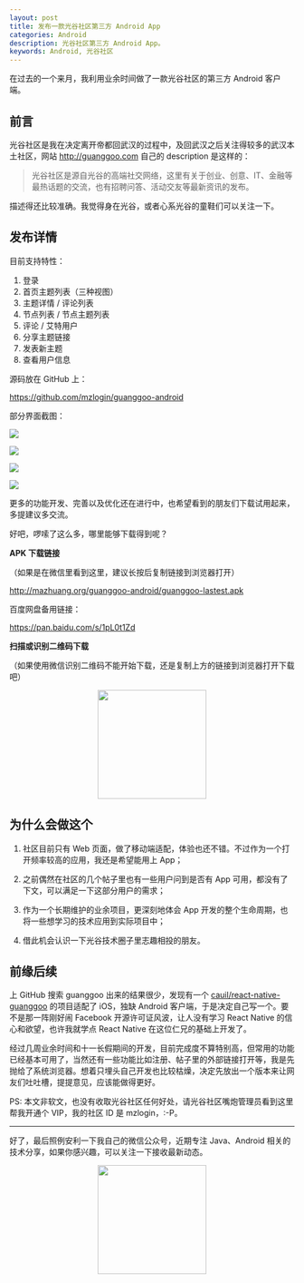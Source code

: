 ```yaml
---
layout: post
title: 发布一款光谷社区第三方 Android App
categories: Android
description: 光谷社区第三方 Android App。
keywords: Android, 光谷社区
---
```


在过去的一个来月，我利用业余时间做了一款光谷社区的第三方 Android 客户端。

## 前言

光谷社区是我在决定离开帝都回武汉的过程中，及回武汉之后关注得较多的武汉本土社区，网站 <http://guanggoo.com> 自己的 description 是这样的：

> 光谷社区是源自光谷的高端社交网络，这里有关于创业、创意、IT、金融等最热话题的交流，也有招聘问答、活动交友等最新资讯的发布。

描述得还比较准确。我觉得身在光谷，或者心系光谷的童鞋们可以关注一下。

## 发布详情

目前支持特性：

1. 登录
2. 首页主题列表（三种视图）
3. 主题详情 / 评论列表
4. 节点列表 / 节点主题列表
5. 评论 / 艾特用户
6. 分享主题链接
7. 发表新主题
8. 查看用户信息

源码放在 GitHub 上：

<https://github.com/mzlogin/guanggoo-android>

部分界面截图：

![](/images/posts/android/topic-list.png)

![](/images/posts/android/topic-detail.png)

![](/images/posts/android/nodes-list.png)

![](/images/posts/android/drawer.png)

更多的功能开发、完善以及优化还在进行中，也希望看到的朋友们下载试用起来，多提建议多交流。

好吧，啰嗦了这么多，哪里能够下载得到呢？

**APK 下载链接**

（如果是在微信里看到这里，建议长按后复制链接到浏览器打开）

<http://mazhuang.org/guanggoo-android/guanggoo-lastest.apk>

百度网盘备用链接：

<https://pan.baidu.com/s/1pL0t1Zd>

**扫描或识别二维码下载**

（如果使用微信识别二维码不能开始下载，还是复制上方的链接到浏览器打开下载吧）

<div align="center"><img width="192px" height="192px" src="http://mazhuang.org/guanggoo-android/qrcode.png"/></div>

## 为什么会做这个

1. 社区目前只有 Web 页面，做了移动端适配，体验也还不错。不过作为一个打开频率较高的应用，我还是希望能用上 App；

2. 之前偶然在社区的几个帖子里也有一些用户问到是否有 App 可用，都没有了下文，可以满足一下这部分用户的需求；

3. 作为一个长期维护的业余项目，更深刻地体会 App 开发的整个生命周期，也将一些想学习的技术应用到实际项目中；

4. 借此机会认识一下光谷技术圈子里志趣相投的朋友。

## 前缘后续

上 GitHub 搜索 guanggoo 出来的结果很少，发现有一个 [cauil/react-native-guanggoo](https://github.com/cauil/react-native-guanggoo) 的项目适配了 iOS，独缺 Android 客户端，于是决定自己写一个。要不是那一阵刚好闹 Facebook 开源许可证风波，让人没有学习 React Native 的信心和欲望，也许我就学点 React Native 在这位仁兄的基础上开发了。

经过几周业余时间和十一长假期间的开发，目前完成度不算特别高，但常用的功能已经基本可用了，当然还有一些功能比如注册、帖子里的外部链接打开等，我是先抛给了系统浏览器。想着只埋头自己开发也比较枯燥，决定先放出一个版本来让网友们吐吐槽，提提意见，应该能做得更好。

PS: 本文非软文，也没有收取光谷社区任何好处，请光谷社区嘴炮管理员看到这里帮我开通个 VIP，我的社区 ID 是 mzlogin，:-P。

---

好了，最后照例安利一下我自己的微信公众号，近期专注 Java、Android 相关的技术分享，如果你感兴趣，可以关注一下接收最新动态。

<div align="center"><img width="192px" height="192px" src="http://mazhuang.org/assets/images/qrcode.jpg"/></div>
